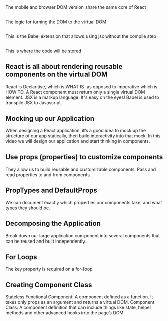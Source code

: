 ## <script src="./vendor/react.js"></script>
The mobile and browser DOM version share the same core of React

## <script src="./vendor/react-dom.js"></script>
The logic for turning the DOM to the virtual DOM

## <script src="./vendor/babel-browser.min.js"></script>
This is the Babel extension that allows using jsx without the compile step

## <script type="text/babel" src="./app.jsx"></script>
This is where the code will be stored

## React is all about rendering reusable components on the virtual DOM
React is Declaritive, which is WHAT IS, as opposed to Imperative which is HOW TO.
A React component must return only a single virtual DOM element.
JSX is a markup language.  It's easy on the eyes!
Babel is used to transpile JSX to Javascript.

## Mocking up our Application
When designing a React application, it’s a good idea to mock up the structure 
of our app statically, then build interactivity into that mock. In this video 
we will design our application and start thinking in components.

## Use props (properties) to customize components
They allow us to build reusable and customizable components.
Pass and read properties to and from components.

## PropTypes and DefaultProps
We can document exactly which properties our components take, and what types they should be.

## Decomposing the Application
Break down our large application component into several components that can be reused and built independently.

## For Loops
The key property is required on a for-loop

## Creating Component Class
Stateless Functional Component: A component defined as a function. 
It takes only props as an argument and returns a virtual DOM.
Component Class: A component definition that can include things
like state, helper methods and other advanced hooks into the page’s DOM
